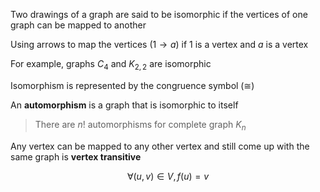 Two drawings of a graph are said to be isomorphic if the vertices of one graph can be mapped to another

Using arrows to map the vertices ($1 \rightarrow a$) if $1$ is a vertex and $a$ is a vertex

For example, graphs $C_4$ and $K_{2, 2}$ are isomorphic

Isomorphism is represented by the congruence symbol ($\cong$)

An **automorphism** is a graph that is isomorphic to itself

> There are $n!$ automorphisms for complete graph $K_n$

Any vertex can be mapped to any other vertex and still come up with the same graph is **vertex transitive** 

$$
\forall (u, v) \in V, f(u) = v
$$

